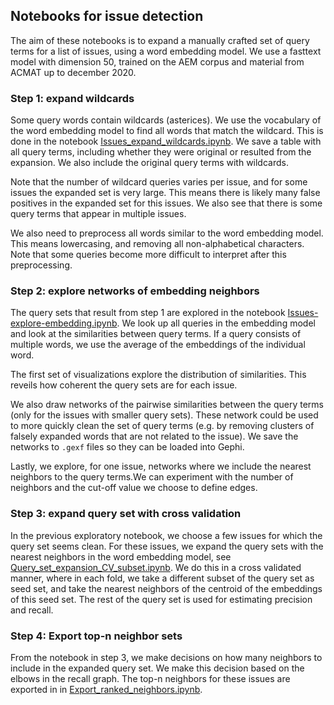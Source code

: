 ## Notebooks for issue detection
The aim of these notebooks is to expand a manually crafted set of query terms for a list of issues, using a word embedding model. We use a fasttext model with dimension 50, trained on the AEM corpus and material from ACMAT up to december 2020.


### Step 1: expand wildcards
Some query words contain wildcards (asterices). We use the vocabulary of the word embedding model to find all words that match the wildcard. This is done in the notebook [Issues_expand_wildcards.ipynb](https://github.com/Filter-Bubble/stance_finder/blob/main/notebooks/Issues_expand_wildcards.ipynb). We save a table with all query terms, including whether they were original or resulted from the expansion. We also include the original query terms with wildcards.

Note that the number of wildcard queries varies per issue, and for some issues the expanded set is very large. This means there is likely many false positives in the expanded set for this issues. We also see that there is some query terms that appear in multiple issues.

We also need to preprocess all words similar to the word embedding model. This means lowercasing, and removing all non-alphabetical characters. Note that some queries become more difficult to interpret after this preprocessing.

### Step 2: explore networks of embedding neighbors
The query sets that result from step 1 are explored in the notebook [Issues-explore-embedding.ipynb](https://github.com/Filter-Bubble/stance_finder/blob/main/notebooks/issues-explore-embedding.ipynb). We look up all queries in the embedding model and look at the similarities between query terms. If a query consists of multiple words, we use the average of the embeddings of the individual word.

The first set of visualizations explore the distribution of similarities. This reveils how coherent the query sets are for each issue.

We also draw networks of the pairwise similarities between the query terms (only for the issues with smaller query sets). These network could be used to more quickly clean the set of query terms (e.g. by removing clusters of falsely expanded words that are not related to the issue). We save the networks to `.gexf` files so they can be loaded into Gephi.

Lastly, we explore, for one issue, networks where we include the nearest neighbors to the query terms.We can experiment with the number of neighbors and the cut-off value we choose to define edges.


### Step 3: expand query set with cross validation
In the previous exploratory notebook, we choose a few issues for which the query set seems clean.
For these issues, we expand the query sets with the nearest neighbors in the word embedding model, see [Query_set_expansion_CV_subset.ipynb](https://github.com/Filter-Bubble/stance_finder/blob/main/notebooks/Query_set_expansion_CV_subset.ipynb). We do this in a cross validated manner, where in each fold, we take a different subset of the query set as seed set, and take the nearest neighbors of the centroid of the embeddings of this seed set. The rest of the query set is used for estimating precision and recall.

### Step 4: Export top-n neighbor sets
From the notebook in step 3, we make decisions on how many neighbors to include in the expanded query set. We make this decision based on the elbows in the recall graph. The top-n neighbors for these issues are exported in in [Export_ranked_neighbors.ipynb](https://github.com/Filter-Bubble/stance_finder/blob/main/notebooks/Export_ranked_%20neighbors.ipynb).